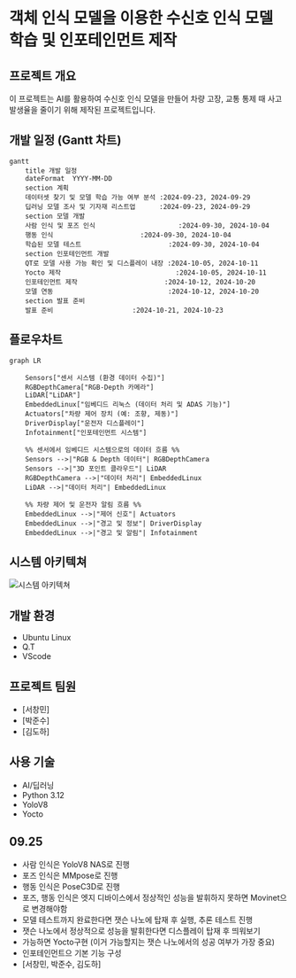 # 객체 인식 모델을 이용한 수신호 인식 모델 학습 및 인포테인먼트 제작

## 프로젝트 개요
이 프로젝트는 AI를 활용하여 수신호 인식 모델을 만들어 차량 고장, 교통 통제 때 사고 발생율을 줄이기 위해 제작된 프로젝트입니다.

## 개발 일정 (Gantt 차트)

```mermaid
gantt
    title 개발 일정      
    dateFormat  YYYY-MM-DD 
    section 계획
    데이터셋 찾기 및 모델 학습 가능 여부 분석 :2024-09-23, 2024-09-29
    딥러닝 모델 조사 및 기자재 리스트업      :2024-09-23, 2024-09-29
    section 모델 개발
    사람 인식 및 포즈 인식                     :2024-09-30, 2024-10-04
    행동 인식                      :2024-09-30, 2024-10-04
    학습된 모델 테스트                      :2024-09-30, 2024-10-04
    section 인포테인먼트 개발
    QT로 모델 사용 가능 확인 및 디스플레이 내장 :2024-10-05, 2024-10-11
    Yocto 제작                             :2024-10-05, 2024-10-11
    인포테인먼트 제작                      :2024-10-12, 2024-10-20
    모델 연동                             :2024-10-12, 2024-10-20
    section 발표 준비
    발표 준비                    :2024-10-21, 2024-10-23

```

## 플로우차트

```mermaid
graph LR

    Sensors["센서 시스템 (환경 데이터 수집)"]
    RGBDepthCamera["RGB-Depth 카메라"]
    LiDAR["LiDAR"]
    EmbeddedLinux["임베디드 리눅스 (데이터 처리 및 ADAS 기능)"]
    Actuators["차량 제어 장치 (예: 조향, 제동)"]
    DriverDisplay["운전자 디스플레이"]
    Infotainment["인포테인먼트 시스템"]

    %% 센서에서 임베디드 시스템으로의 데이터 흐름 %%
    Sensors -->|"RGB & Depth 데이터"| RGBDepthCamera
    Sensors -->|"3D 포인트 클라우드"| LiDAR
    RGBDepthCamera -->|"데이터 처리"| EmbeddedLinux
    LiDAR -->|"데이터 처리"| EmbeddedLinux

    %% 차량 제어 및 운전자 알림 흐름 %%
    EmbeddedLinux -->|"제어 신호"| Actuators
    EmbeddedLinux -->|"경고 및 정보"| DriverDisplay
    EmbeddedLinux -->|"경고 및 알림"| Infotainment
```

## 시스템 아키텍쳐
![시스템 아키텍쳐](https://github.com/user-attachments/assets/bb0c5107-da1c-4e72-b627-c48ee48aabff)


## 개발 환경
- Ubuntu Linux
- Q.T
- VScode


## 프로젝트 팀원
- [서창민]
- [박준수]
- [김도하]

## 사용 기술
- AI/딥러닝
- Python 3.12
- YoloV8
- Yocto

## 09.25
- 사람 인식은 YoloV8 NAS로 진행
- 포즈 인식은 MMpose로 진행
- 행동 인식은 PoseC3D로 진행
- 포즈, 행동 인식은 엣지 디바이스에서 정상적인 성능을 발휘하지 못하면 Movinet으로 변경해야함
- 모델 테스트까지 완료한다면 잿슨 나노에 탑재 후 실행, 추론 테스트 진행
- 잿슨 나노에서 정상적으로 성능을 발휘한다면 디스플레이 탑재 후 띄워보기
- 가능하면 Yocto구현 (이거 가능할지는 잿슨 나노에서의 성공 여부가 가장 중요)
- 인포테인먼트으 기본 기능 구성
- [서창민, 박준수, 김도하]
